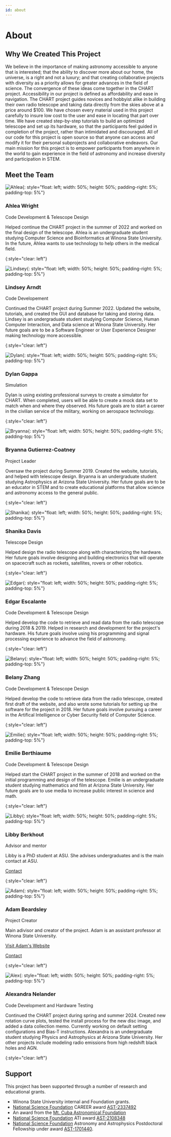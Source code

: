 ```yaml
---
id: about
---
```

About
===

Why We Created This Project
---------------------------

We believe in the importance of making astronomy accessible to anyone that is interested; that the ability to discover more about our home, the universe, is a right and not a luxury; and that creating collaborative projects with diversity as a priority allows for greater advances in the field of science. The convergence of these ideas come together in the CHART project. Accessibility in our project is defined as affordability and ease in navigation. The CHART project guides novices and hobbyist alike in building their own radio telescope and taking data directly from the skies above at a price around $100. We have chosen every material used in this project carefully to insure low cost to the user and ease in locating that part over time. We have created step-by-step tutorials to build an optimized telescope and set up its hardware, so that the participants feel guided in completion of the project, rather than intimidated and discouraged. All of our code for this project is open source so that anyone can access and modify it for their personal subprojects and collaborative endeavors. Our main mission for this project is to empower participants from anywhere in the world to gain experience in the field of astronomy and increase diversity and participation in STEM.

Meet the Team
---------------------------

![Ahlea](assets/ahlea.jpg){: style="float: left; width: 50%; height: 50%; padding-right: 5%; padding-top: 5%"}
### Ahlea Wright

Code Development & Telescope Design

Helped continue the CHART project in the summer of 2022 and worked on the final design of the telescope. Ahlea is an undergraduate student studying Computer Science and Bioinformatics at Winona State University. In the future, Ahlea wants to use technology to help others in the medical field.

{:style="clear: left"}

![Lindsey](assets/Lindsey.jpg){: style="float: left; width: 50%; height: 50%; padding-right: 5%; padding-top: 5%"}
### Lindsey Arndt

Code Developement

Continued the CHART project during Summer 2022. Updated the website, tutorials, and created the GUI and database for taking and storing data. Lindsey is an undergraduate student studying Computer Science, Human Computer Interaction, and Data science at Winona State University. Her future goals are to be a Software Engineer or User Experience Designer making technology more accessible.

{:style="clear: left"}

![Dylan](assets/Dylan.jpeg){: style="float: left; width: 50%; height: 50%; padding-right: 5%; padding-top: 5%"}
### Dylan Gappa

Simulation

Dylan is using existing professional surveys to create a simulator for CHART. When completed, users will be able to create a mock data set to match when and where they observed. His future goals are to start a career in the civilian service of the military, working on aerospace technology.

{:style="clear: left"}

![Bryanna](assets/Bry.JPG){: style="float: left; width: 50%; height: 50%; padding-right: 5%; padding-top: 5%"}
### Bryanna Gutierrez-Coatney

Project Leader

Oversaw the project during Summer 2019. Created the website, tutorials, and helped with telescope design. Bryanna is an undergraduate student studying Astrophysics at Arizona State University. Her future goals are to be an educator in STEM and to create educational platforms that allow science and astronomy access to the general public.

{:style="clear: left"}

![Shanika](assets/shanika.JPG){: style="float: left; width: 50%; height: 50%; padding-right: 5%; padding-top: 5%"}
### Shanika Davis

Telescope Design

Helped design the radio telescope along with characterizing the hardware. Her future goals involve designing and building electronics that will operate on spacecraft such as rockets, satellites, rovers or other robotics.

{:style="clear: left"}

![Edgar](assets/edgar.PNG){: style="float: left; width: 50%; height: 50%; padding-right: 5%; padding-top: 5%"}
### Edgar Escalante

Code Development & Telescope Design

Helped develop the code to retrieve and read data from the radio telescope during 2018 & 2019. Helped in research and development for the project's hardware. His future goals involve using his programming and signal processing experience to advance the field of astronomy.

{:style="clear: left"}

![Belany](assets/belany.jpeg){: style="float: left; width: 50%; height: 50%; padding-right: 5%; padding-top: 5%"}
### Belany Zhang

Code Development & Telescope Design

Helped develop the code to retrieve data from the radio telescope, created first draft of the website, and also wrote some tutorials for setting up the software for the project in 2018. Her future goals involve pursuing a career in the Artifical Intelligence or Cyber Security field of Computer Science.

{:style="clear: left"}

![Emilie](assets/emilie.png){: style="float: left; width: 50%; height: 50%; padding-right: 5%; padding-top: 5%"}
### Emilie Berthiaume

Code Development & Telescope Design

Helped start the CHART project in the summer of 2018 and worked on the initial programming and design of the telescope. Emilie is an undergraduate student studying mathematics and film at Arizona State University. Her future goals are to use media to increase public interest in science and math.

{:style="clear: left"}

![Libby](assets/Libby.jpg){: style="float: left; width: 50%; height: 50%; padding-right: 5%; padding-top: 5%"}
### Libby Berkhout

Advisor and mentor

Libby is a PhD student at ASU. She advises undergraduates and is the main contact at ASU.

[Contact](mailto:lmberkhout@asu.edu)

{:style="clear: left"}

![Adam](assets/adam.JPG){: style="float: left; width: 50%; height: 50%; padding-right: 5%; padding-top: 5%"}
### Adam Beardsley

Project Creator

Main adivisor and creator of the project. Adam is an assistant professor at Winona State University.

[Visit Adam's Website](http://adampbeardsley.github.io)

[Contact](mailto:adam.beardsley@winona.edu)

{:style="clear: left"}

![Alex](assets/AlexBioPic.JPG){: style="float: left; width: 50%; height: 50%; padding-right: 5%; padding-top: 5%"}
### Alexandra Nelander

Code Development and Hardware Testing

Continued the CHART project during spring and summer 2024. Created new rotation curve plots, tested the install process for the new disc image, and added a data collection memo. Currently working on default setting configurations and Bias-T instructions. Alexandra is an undergraduate student studying Physics and Astrophysics at Arizona State University. Her other projects include modeling radio emissions from high redshift black holes and AGN. 

{:style="clear: left"}

## Support
This project has been supported through a number of research and educational grants.

- Winona State University internal and Foundation grants.
- [National Science Foundation](https://nsf.gov) CAREER award [AST-2337492](https://www.nsf.gov/awardsearch/showAward?AWD_ID=2337492)
- An award from the [Mt. Cuba Astronomical Foundation](https://mtcubaastrofnd.org/)
- [National Science Foundation](https://nsf.gov) ATI award [AST-2108348](https://www.nsf.gov/awardsearch/showAward?AWD_ID=2108348)
- [National Science Foundation](https://nsf.gov) Astronomy and Astrophysics Postdoctoral Fellowship under award [AST-1701440](https://www.nsf.gov/awardsearch/showAward?AWD_ID=1701440).
